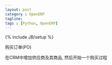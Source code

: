 ```yaml
---
layout: post
category : OpenERP
tagline:
tags : [Python, OpenERP]
---
```

{% include JB/setup %}

购买订单(PO)

在CRM中增加供应商及其商品, 然后开始一个购买过程



